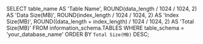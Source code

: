 SELECT 
  table_name AS 'Table Name', 
  ROUND(data_length / 1024 / 1024, 2) AS 'Data Size(MB)', 
  ROUND(index_length / 1024 / 1024, 2) AS 'Index Size(MB)', 
  ROUND((data_length + index_length) / 1024 / 1024, 2) AS 'Total Size(MB)' 
FROM information_schema.TABLES 
WHERE table_schema = 'your_database_name' 
ORDER BY `Total Size(MB)` DESC;
